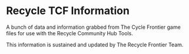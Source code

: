 # Recycle TCF Information
A bunch of data and information grabbed from The Cycle Frontier game files for use with the Recycle Community Hub Tools. 

This information is sustained and updated by The Recycle Frontier Team.
